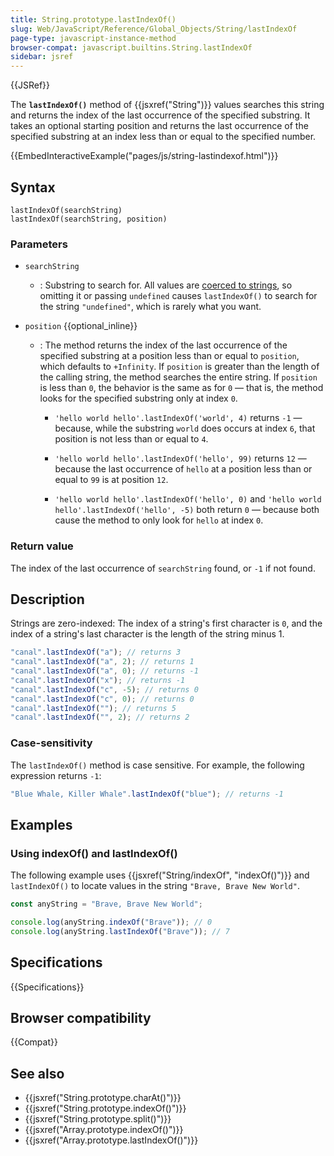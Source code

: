 ```yaml
---
title: String.prototype.lastIndexOf()
slug: Web/JavaScript/Reference/Global_Objects/String/lastIndexOf
page-type: javascript-instance-method
browser-compat: javascript.builtins.String.lastIndexOf
sidebar: jsref
---
```


{{JSRef}}

The **`lastIndexOf()`** method of {{jsxref("String")}} values searches this string and returns the index of the last occurrence of the specified substring. It takes an optional starting position and returns the last occurrence of the specified substring at an index less than or equal to the specified number.

{{EmbedInteractiveExample("pages/js/string-lastindexof.html")}}

## Syntax

```js-nolint
lastIndexOf(searchString)
lastIndexOf(searchString, position)
```

### Parameters

- `searchString`

  - : Substring to search for. All values are [coerced to strings](/en-US/docs/Web/JavaScript/Reference/Global_Objects/String#string_coercion), so omitting it or passing `undefined` causes `lastIndexOf()` to search for the string `"undefined"`, which is rarely what you want.

- `position` {{optional_inline}}

  - : The method returns the index of the last occurrence of the specified substring at a position less than or equal to `position`, which defaults to `+Infinity`. If `position` is greater than the length of the calling string, the method searches the entire string. If `position` is less than `0`, the behavior is the same as for `0` — that is, the method looks for the specified substring only at index `0`.

    - `'hello world hello'.lastIndexOf('world', 4)` returns `-1` — because, while the substring `world` does occurs at index `6`, that position is not less than or equal to `4`.

    - `'hello world hello'.lastIndexOf('hello', 99)` returns `12` — because the last occurrence of `hello` at a position less than or equal to `99` is at position `12`.

    - `'hello world hello'.lastIndexOf('hello', 0)` and `'hello world hello'.lastIndexOf('hello', -5)` both return `0` — because both cause the method to only look for `hello` at index `0`.

### Return value

The index of the last occurrence of `searchString` found, or `-1` if not found.

## Description

Strings are zero-indexed: The index of a string's first character is `0`, and the index of a string's last character is the length of the string minus 1.

```js
"canal".lastIndexOf("a"); // returns 3
"canal".lastIndexOf("a", 2); // returns 1
"canal".lastIndexOf("a", 0); // returns -1
"canal".lastIndexOf("x"); // returns -1
"canal".lastIndexOf("c", -5); // returns 0
"canal".lastIndexOf("c", 0); // returns 0
"canal".lastIndexOf(""); // returns 5
"canal".lastIndexOf("", 2); // returns 2
```

### Case-sensitivity

The `lastIndexOf()` method is case sensitive. For example, the following
expression returns `-1`:

```js
"Blue Whale, Killer Whale".lastIndexOf("blue"); // returns -1
```

## Examples

### Using indexOf() and lastIndexOf()

The following example uses {{jsxref("String/indexOf", "indexOf()")}} and
`lastIndexOf()` to locate values in the string
`"Brave, Brave New World"`.

```js
const anyString = "Brave, Brave New World";

console.log(anyString.indexOf("Brave")); // 0
console.log(anyString.lastIndexOf("Brave")); // 7
```

## Specifications

{{Specifications}}

## Browser compatibility

{{Compat}}

## See also

- {{jsxref("String.prototype.charAt()")}}
- {{jsxref("String.prototype.indexOf()")}}
- {{jsxref("String.prototype.split()")}}
- {{jsxref("Array.prototype.indexOf()")}}
- {{jsxref("Array.prototype.lastIndexOf()")}}
